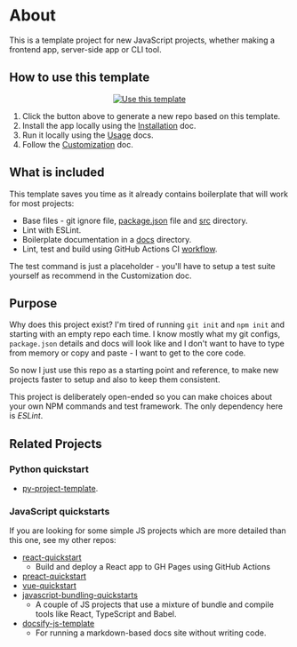 # About

<!-- 
This page can be removed when making a new project from this one, but the documentation section of README.md and the docs directory would be good to keep.
-->

This is a template project for new JavaScript projects, whether making a frontend app, server-side app or CLI tool.


## How to use this template

<div align="center">

[![Use this template](https://img.shields.io/badge/Use_this_template-2ea44f?style=for-the-badge)](https://github.com/MichaelCurrin/node-project-template/generate)

</div>

1. Click the button above to generate a new repo based on this template.
2. Install the app locally using the [Installation](installation.md) doc.
3. Run it locally using the [Usage](usage.md) docs.
3. Follow the [Customization](customization.md) doc.


## What is included

This template saves you time as it already contains boilerplate that will work for most projects:

- Base files - git ignore file, [package.json](/package.json) file and [src](/src/) directory.
- Lint with ESLint.
- Boilerplate documentation in a [docs](/docs/) directory.
- Lint, test and build using GitHub Actions CI [workflow](/.github/workflows/main.yml).

The test command is just a placeholder - you'll have to setup a test suite yourself as recommend in the Customization doc.


## Purpose

Why does this project exist? I'm tired of running `git init` and `npm init` and starting with an empty repo each time.  I know mostly what my git configs, `package.json` details and docs will look like and I don't want to have to type from memory or copy and paste - I want to get to the core code.

So now I just use this repo as a starting point and reference, to make new projects faster to setup and also to keep them consistent.

This project is deliberately open-ended so you can make choices about your own NPM commands and test framework. The only dependency here is _ESLint_.


## Related Projects

### Python quickstart

- [py-project-template](https://github.com/MichaelCurrin/py-project-template).

### JavaScript quickstarts

If you are looking for some simple JS projects which are more detailed than this one, see my other repos:

- [react-quickstart](https://github.com/MichaelCurrin/react-quickstart) 
    - Build and deploy a React app to GH Pages using GitHub Actions
- [preact-quickstart](https://github.com/MichaelCurrin/preact-quickstart)
- [vue-quickstart](https://github.com/MichaelCurrin/vue-quickstart)
- [javascript-bundling-quickstarts](https://github.com/MichaelCurrin/javascript-bundling-quickstarts) 
    - A couple of JS projects that use a mixture of bundle and compile tools like React, TypeScript and Babel.
- [docsify-js-template](https://github.com/MichaelCurrin/docsify-js-template) 
    - For running a markdown-based docs site without writing code.
